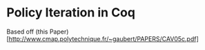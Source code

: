 
# Policy Iteration in Coq

Based off (this Paper)[http://www.cmap.polytechnique.fr/~gaubert/PAPERS/CAV05c.pdf]
